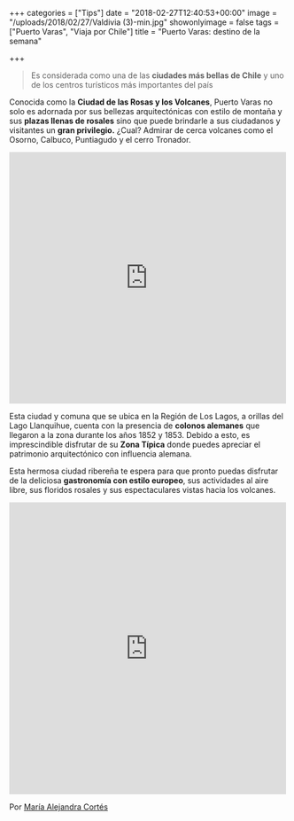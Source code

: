+++
categories = ["Tips"]
date = "2018-02-27T12:40:53+00:00"
image = "/uploads/2018/02/27/Valdivia (3)-min.jpg"
showonlyimage = false
tags = ["Puerto Varas", "Viaja por Chile"]
title = "Puerto Varas: destino de la semana"

+++
> Es considerada como una de las **ciudades más bellas de Chile** y uno de los centros turísticos más importantes del país

Conocida como la **Ciudad de las Rosas y los Volcanes**, Puerto Varas no solo es adornada por sus bellezas arquitectónicas con estilo de montaña y sus **plazas llenas de rosales** sino que puede brindarle a sus ciudadanos y visitantes un **gran privilegio.** ¿Cual?  Admirar de cerca volcanes como el Osorno, Calbuco, Puntiagudo y el cerro Tronador.

<iframe src="https://www.facebook.com/plugins/post.php?href=https%3A%2F%2Fwww.facebook.com%2Ftodosomoschile%2Fphotos%2Fa.1042935395775594.1073741829.172551302814012%2F1429719803763816%2F%3Ftype%3D3&width=500" width="500" height="454" style="border:none;overflow:hidden" scrolling="no" frameborder="0" allowTransparency="true"></iframe>



Esta ciudad y comuna que se ubica en la Región de Los Lagos, a orillas del Lago Llanquihue, cuenta con la presencia de **colonos alemanes** que llegaron a la zona durante los años 1852 y 1853. Debido a esto, es imprescindible disfrutar de su **Zona Típica** donde puedes apreciar el patrimonio arquitectónico con influencia alemana.

Esta hermosa ciudad ribereña te espera para que pronto puedas disfrutar de la deliciosa **gastronomía con estilo europeo**, sus actividades al aire libre, sus floridos rosales y sus espectaculares vistas hacia los volcanes.

<iframe src="https://www.facebook.com/plugins/post.php?href=https%3A%2F%2Fwww.facebook.com%2FMarcaChile.cl%2Fposts%2F1713560052002904%3A0&width=500" width="500" height="527" style="border:none;overflow:hidden" scrolling="no" frameborder="0" allowTransparency="true"></iframe>

Por [María Alejandra Cortés](http://bit.ly/2BUbMGO)